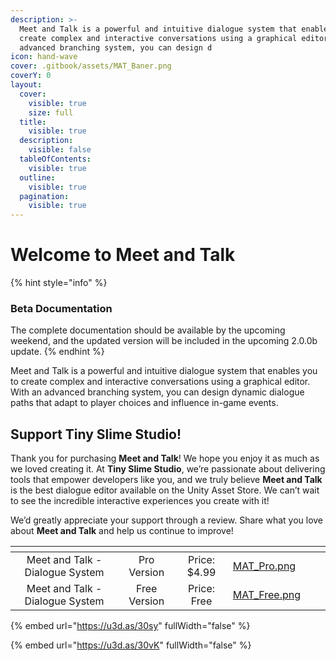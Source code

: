```yaml
---
description: >-
  Meet and Talk is a powerful and intuitive dialogue system that enables you to
  create complex and interactive conversations using a graphical editor. With an
  advanced branching system, you can design d
icon: hand-wave
cover: .gitbook/assets/MAT_Baner.png
coverY: 0
layout:
  cover:
    visible: true
    size: full
  title:
    visible: true
  description:
    visible: false
  tableOfContents:
    visible: true
  outline:
    visible: true
  pagination:
    visible: true
---
```


# Welcome to Meet and Talk

{% hint style="info" %}
### Beta Documentation

The complete documentation should be available by the upcoming weekend, and the updated version will be included in the upcoming 2.0.0b update.
{% endhint %}

Meet and Talk is a powerful and intuitive dialogue system that enables you to create complex and interactive conversations using a graphical editor. With an advanced branching system, you can design dynamic dialogue paths that adapt to player choices and influence in-game events.

## Support Tiny Slime Studio!

Thank you for purchasing **Meet and Talk**! We hope you enjoy it as much as we loved creating it. At **Tiny Slime Studio**, we’re passionate about delivering tools that empower developers like you, and we truly believe **Meet and Talk** is the best dialogue editor available on the Unity Asset Store. We can’t wait to see the incredible interactive experiences you create with it!

We’d greatly appreciate your support through a review. Share what you love about **Meet and Talk** and help us continue to improve!

<table data-card-size="large" data-view="cards" data-full-width="false"><thead><tr><th align="center"></th><th align="center"></th><th align="center"></th><th data-hidden data-card-cover data-type="files"></th><th data-hidden></th><th data-hidden data-card-target data-type="content-ref"></th></tr></thead><tbody><tr><td align="center">Meet and Talk - Dialogue System</td><td align="center">Pro Version</td><td align="center">Price: $4.99</td><td><a href=".gitbook/assets/MAT_Pro.png">MAT_Pro.png</a></td><td></td><td></td></tr><tr><td align="center">Meet and Talk - Dialogue System</td><td align="center">Free Version</td><td align="center">Price: Free</td><td><a href=".gitbook/assets/MAT_Free.png">MAT_Free.png</a></td><td></td><td></td></tr></tbody></table>

{% embed url="https://u3d.as/30sy" fullWidth="false" %}

{% embed url="https://u3d.as/30vK" fullWidth="false" %}

